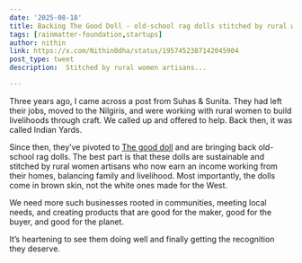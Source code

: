 ```yaml
---
date: '2025-08-18'
title: Backing The Good Doll - old-school rag dolls stitched by rural women artisans
tags: [rainmatter-foundation,startups]
author: nithin
link: https://x.com/Nithin0dha/status/1957452387142045904
post_type: tweet
description:  Stitched by rural women artisans...

---
```

Three years ago, I came across a post from Suhas & Sunita. They had left their jobs, moved to the Nilgiris, and were working with rural women to build livelihoods through craft. We called up and offered to help. Back then, it was called Indian Yards.

Since then, they’ve pivoted to [The good doll](https://thegooddoll.in/) and are bringing back old-school rag dolls. The best part is that these dolls are sustainable and stitched by rural women artisans who now earn an income working from their homes, balancing family and livelihood. Most importantly, the dolls come in brown skin, not the white ones made for the West.

We need more such businesses rooted in communities, meeting local needs, and creating products that are good for the maker, good for the buyer, and good for the planet.

It’s heartening to see them doing well and finally getting the recognition they deserve.
